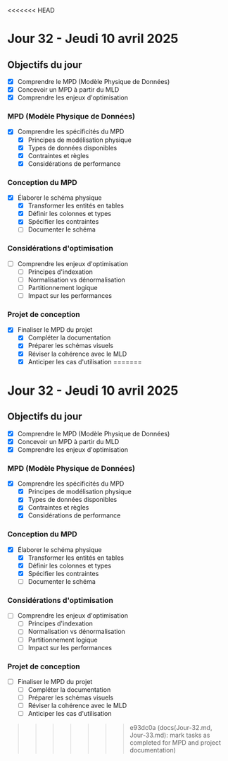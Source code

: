 <<<<<<< HEAD
# Jour 32 - Jeudi 10 avril 2025

## Objectifs du jour

- [x] Comprendre le MPD (Modèle Physique de Données)
- [x] Concevoir un MPD à partir du MLD
- [x] Comprendre les enjeux d'optimisation

### MPD (Modèle Physique de Données)

- [x] Comprendre les spécificités du MPD
  - [x] Principes de modélisation physique
  - [x] Types de données disponibles
  - [x] Contraintes et règles
  - [x] Considérations de performance

### Conception du MPD

- [x] Élaborer le schéma physique
  - [x] Transformer les entités en tables
  - [x] Définir les colonnes et types
  - [x] Spécifier les contraintes
  - [ ] Documenter le schéma

### Considérations d'optimisation

- [ ] Comprendre les enjeux d'optimisation
  - [ ] Principes d'indexation
  - [ ] Normalisation vs dénormalisation
  - [ ] Partitionnement logique
  - [ ] Impact sur les performances

### Projet de conception

- [x] Finaliser le MPD du projet
  - [x] Compléter la documentation
  - [x] Préparer les schémas visuels
  - [x] Réviser la cohérence avec le MLD
  - [x] Anticiper les cas d'utilisation
=======
# Jour 32 - Jeudi 10 avril 2025

## Objectifs du jour

- [x] Comprendre le MPD (Modèle Physique de Données)
- [x] Concevoir un MPD à partir du MLD
- [x] Comprendre les enjeux d'optimisation

### MPD (Modèle Physique de Données)

- [x] Comprendre les spécificités du MPD
  - [x] Principes de modélisation physique
  - [x] Types de données disponibles
  - [x] Contraintes et règles
  - [x] Considérations de performance

### Conception du MPD

- [x] Élaborer le schéma physique
  - [x] Transformer les entités en tables
  - [x] Définir les colonnes et types
  - [x] Spécifier les contraintes
  - [ ] Documenter le schéma

### Considérations d'optimisation

- [ ] Comprendre les enjeux d'optimisation
  - [ ] Principes d'indexation
  - [ ] Normalisation vs dénormalisation
  - [ ] Partitionnement logique
  - [ ] Impact sur les performances

### Projet de conception

- [ ] Finaliser le MPD du projet
  - [ ] Compléter la documentation
  - [ ] Préparer les schémas visuels
  - [ ] Réviser la cohérence avec le MLD
  - [ ] Anticiper les cas d'utilisation
>>>>>>> e93dc0a (docs(Jour-32.md, Jour-33.md): mark tasks as completed for MPD and project documentation)

